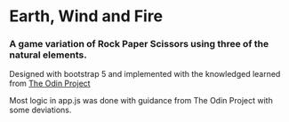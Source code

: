 # Earth, Wind and Fire

### A game variation of Rock Paper Scissors using three of the natural elements.

Designed with bootstrap 5 and implemented with the knowledged learned from [The Odin Project](https://theodinproject.com)

Most logic in app.js was done with guidance from The Odin Project with some deviations.
